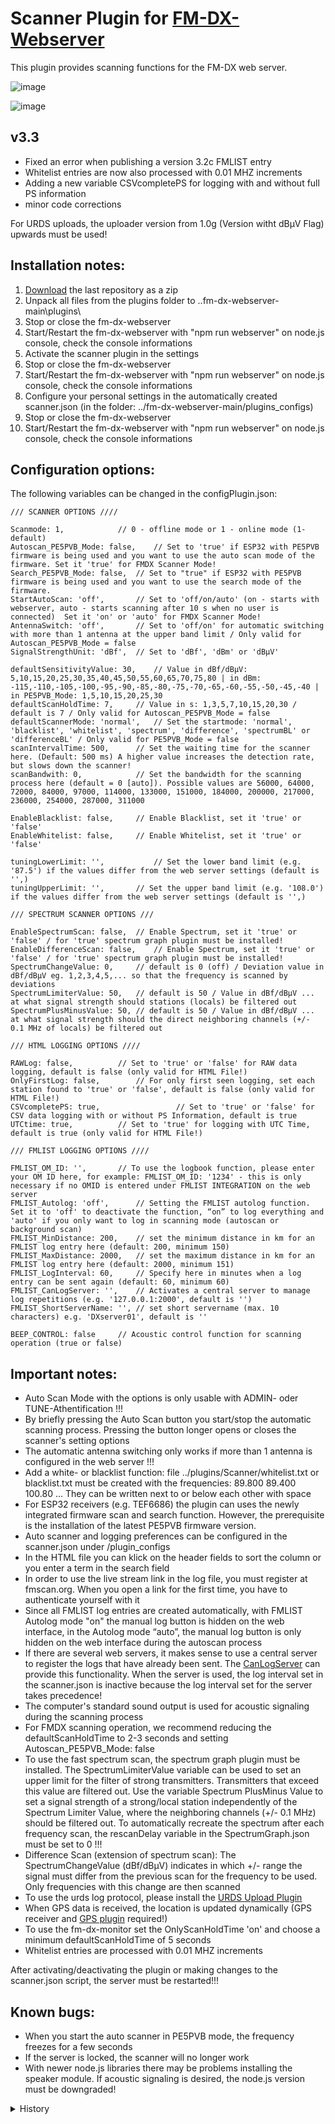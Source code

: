 # Scanner Plugin for [FM-DX-Webserver](https://github.com/NoobishSVK/fm-dx-webserver)

This plugin provides scanning functions for the FM-DX web server.

![image](https://github.com/user-attachments/assets/fc4d92c1-b5eb-4191-921a-c1afc4feb2aa)


![image](https://github.com/user-attachments/assets/9b3401ac-1595-4f4b-a186-9f7e7c6eaead)

## v3.3

- Fixed an error when publishing a version 3.2c FMLIST entry
- Whitelist entries are now also processed with 0.01 MHZ increments
- Adding a new variable CSVcompletePS for logging with and without full PS information
- minor code corrections

For URDS uploads, the uploader version from 1.0g (Version witht dBµV Flag) upwards must be used!

## Installation notes:

1. [Download](https://github.com/Highpoint2000/webserver-scanner/releases) the last repository as a zip
2. Unpack all files from the plugins folder to ..fm-dx-webserver-main\plugins\ 
3. Stop or close the fm-dx-webserver
4. Start/Restart the fm-dx-webserver with "npm run webserver" on node.js console, check the console informations
5. Activate the scanner plugin in the settings
6. Stop or close the fm-dx-webserver
7. Start/Restart the fm-dx-webserver with "npm run webserver" on node.js console, check the console informations
8. Configure your personal settings in the automatically created scanner.json (in the folder: ../fm-dx-webserver-main/plugins_configs)
9. Stop or close the fm-dx-webserver
10. Start/Restart the fm-dx-webserver with "npm run webserver" on node.js console, check the console informations

## Configuration options:

The following variables can be changed in the configPlugin.json:

    /// SCANNER OPTIONS ////

    Scanmode: 1, 			// 0 - offline mode or 1 - online mode (1- default)
    Autoscan_PE5PVB_Mode: false,	// Set to 'true' if ESP32 with PE5PVB firmware is being used and you want to use the auto scan mode of the firmware. Set it 'true' for FMDX Scanner Mode!
    Search_PE5PVB_Mode: false, 	// Set to "true" if ESP32 with PE5PVB firmware is being used and you want to use the search mode of the firmware.
    StartAutoScan: 'off', 		// Set to 'off/on/auto' (on - starts with webserver, auto - starts scanning after 10 s when no user is connected)  Set it 'on' or 'auto' for FMDX Scanner Mode!
    AntennaSwitch: 'off', 		// Set to 'off/on' for automatic switching with more than 1 antenna at the upper band limit / Only valid for Autoscan_PE5PVB_Mode = false 
	SignalStrengthUnit: 'dBf',	// Set to 'dBf', 'dBm' or 'dBµV' 
	
    defaultSensitivityValue: 30, 	// Value in dBf/dBµV: 5,10,15,20,25,30,35,40,45,50,55,60,65,70,75,80 | in dBm: -115,-110,-105,-100,-95,-90,-85,-80,-75,-70,-65,-60,-55,-50,-45,-40 | in PE5PVB_Mode: 1,5,10,15,20,25,30
    defaultScanHoldTime: 7, 	// Value in s: 1,3,5,7,10,15,20,30 / default is 7 / Only valid for Autoscan_PE5PVB_Mode = false 
    defaultScannerMode: 'normal', 	// Set the startmode: 'normal', 'blacklist', 'whitelist', 'spectrum', 'difference', 'spectrumBL' or 'differenceBL' / Only valid for PE5PVB_Mode = false 
    scanIntervalTime: 500,		// Set the waiting time for the scanner here. (Default: 500 ms) A higher value increases the detection rate, but slows down the scanner!
    scanBandwith: 0,          	// Set the bandwidth for the scanning process here (default = 0 [auto]). Possible values ​​are 56000, 64000, 72000, 84000, 97000, 114000, 133000, 151000, 184000, 200000, 217000, 236000, 254000, 287000, 311000

    EnableBlacklist: false,		// Enable Blacklist, set it 'true' or 'false' 
    EnableWhitelist: false,		// Enable Whitelist, set it 'true' or 'false' 

    tuningLowerLimit: '',	        // Set the lower band limit (e.g. '87.5') if the values ​​differ from the web server settings (default is '',)	
    tuningUpperLimit: '',		// Set the upper band limit (e.g. '108.0') if the values ​​differ from the web server settings (default is '',)
    
    /// SPECTRUM SCANNER OPTIONS ///
    
    EnableSpectrumScan: false,	// Enable Spectrum, set it 'true' or 'false' / for 'true' spectrum graph plugin must be installed!
    EnableDifferenceScan: false,	// Enable Spectrum, set it 'true' or 'false' / for 'true' spectrum graph plugin must be installed!
    SpectrumChangeValue: 0,		// default is 0 (off) / Deviation value in dBf/dBµV eg. 1,2,3,4,5,... so that the frequency is scanned by deviations
    SpectrumLimiterValue: 50,	// default is 50 / Value in dBf/dBµV ... at what signal strength should stations (locals) be filtered out
    SpectrumPlusMinusValue: 50,	// default is 50 / Value in dBf/dBµV ... at what signal strength should the direct neighboring channels (+/- 0.1 MHz of locals) be filtered out

    /// HTML LOGGING OPTIONS ////
	
    RAWLog: false, 			// Set to 'true' or 'false' for RAW data logging, default is false (only valid for HTML File!)
    OnlyFirstLog: false, 		// For only first seen logging, set each station found to 'true' or 'false', default is false (only valid for HTML File!)
	CSVcompletePS: true,				 // Set to 'true' or 'false' for CSV data logging with or without PS Information, default is true
    UTCtime: true, 			// Set to 'true' for logging with UTC Time, default is true (only valid for HTML File!)

    /// FMLIST LOGGING OPTIONS ////
 
    FMLIST_OM_ID: '', 		// To use the logbook function, please enter your OM ID here, for example: FMLIST_OM_ID: '1234' - this is only necessary if no OMID is entered under FMLIST INTEGRATION on the web server
    FMLIST_Autolog: 'off',		// Setting the FMLIST autolog function. Set it to 'off' to deactivate the function, “on” to log everything and 'auto' if you only want to log in scanning mode (autoscan or background scan)
    FMLIST_MinDistance: 200,	// set the minimum distance in km for an FMLIST log entry here (default: 200, minimum 150)
    FMLIST_MaxDistance: 2000,  	// set the maximum distance in km for an FMLIST log entry here (default: 2000, minimum 151)
    FMLIST_LogInterval: 60,    	// Specify here in minutes when a log entry can be sent again (default: 60, minimum 60)
    FMLIST_CanLogServer: '',	// Activates a central server to manage log repetitions (e.g. '127.0.0.1:2000', default is '')
	FMLIST_ShortServerName: '',	// set short servername (max. 10 characters) e.g. 'DXserver01', default is '' 

    BEEP_CONTROL: false		// Acoustic control function for scanning operation (true or false)

## Important notes: 

- Auto Scan Mode with the options is only usable with ADMIN- oder TUNE-Athentification !!!
- By briefly pressing the Auto Scan button you start/stop the automatic scanning process. Pressing the button longer opens or closes the scanner's setting options
- The automatic antenna switching only works if more than 1 antenna is configured in the web server !!!
- Add a white- or blacklist function: file ../plugins/Scanner/whitelist.txt or blacklist.txt must be created with the frequencies:  89.800 89.400 100.80 ... They can be written next to or below each other with space
- For ESP32 receivers (e.g. TEF6686) the plugin can uses the newly integrated firmware scan and search function. However, the prerequisite is the installation of the latest PE5PVB firmware version. 
- Auto scanner and logging preferences can be configured in the scanner.json under /plugin_configs
- In the HTML file you can klick on the header fields to sort the column or you enter a term in the search field
- In order to use the live stream link in the log file, you must register at fmscan.org. When you open a link for the first time, you have to authenticate yourself with it
- Since all FMLIST log entries are created automatically, with FMLIST Autolog  mode "on" the manual log button is hidden on the web interface, in the Autolog mode “auto”, the manual log button is only hidden on the web interface during the autoscan process
- If there are several web servers, it makes sense to use a central server to register the logs that have already been sent. The [CanLogServer](https://github.com/Highpoint2000/canlog-server) can provide this functionality. When the server is used, the log interval set in the scanner.json is inactive because the log interval set for the server takes precedence!
- The computer's standard sound output is used for acoustic signaling during the scanning process
- For FMDX scanning operation, we recommend reducing the defaultScanHoldTime to 2-3 seconds and setting Autoscan_PE5PVB_Mode: false
- To use the fast spectrum scan, the spectrum graph plugin must be installed. The SpectrumLimiterValue variable can be used to set an upper limit for the filter of strong transmitters. Transmitters that exceed this value are filtered out. Use the variable Spectrum PlusMinus Value to set a signal strength of a strong/local station independently of the Spectrum Limiter Value, where the neighboring channels (+/- 0.1 MHz) should be filtered out. To automatically recreate the spectrum after each frequency scan, the rescanDelay variable in the SpectrumGraph.json must be set to 0 !!! 
- Difference Scan (extension of spectrum scan): The SpectrumChangeValue (dBf/dBµV) indicates in which +/- range the signal must differ from the previous scan for the frequency to be used. Only frequencies with this change are then scanned
- To use the urds log protocol, please install the [URDS Upload Plugin](https://github.com/Highpoint2000/URDSupload)
- When GPS data is received, the location is updated dynamically (GPS receiver and [GPS plugin](https://github.com/Highpoint2000/GPS) required!)
- To use the fm-dx-monitor set the OnlyScanHoldTime 'on' and choose a minimum defaultScanHoldTime of 5 seconds
- Whitelist entries are processed with 0.01 MHZ increments

After activating/deactivating the plugin or making changes to the scanner.json script, the server must be restarted!!!

## Known bugs:
- When you start the auto scanner in PE5PVB mode, the frequency freezes for a few seconds
- If the server is locked, the scanner will no longer work
- With newer node.js libraries there may be problems installing the speaker module. If acoustic signaling is desired, the node.js version must be downgraded!

<details>
  <summary>History</summary>
 
## History

### v3.2c

- fixed problem with doubled autologged entry 
- small design adjustment

For URDS uploads, the uploader version from 1.0g (Version witht dBµV Flag) upwards must be used!

### v3.2b

- Fixed the problem with the background and the display of the “autoscan active” screen
 
### v3.2a

- Corrected display of Auto Log button on smaller display
- Fixed temporary display of small scanner buttons during reload
- Start time for automatic scan increased from 5 seconds to 15 seconds
- Small code corrections regarding writing the log file

For URDS uploads, the uploader version from 1.0g (Version witht dBµV Flag) upwards must be used!
  
### v3.2

- URDS RDS data added (e.g RT, Station ID, ECC)
- Signal unit for URDS Log changed to dBµV
- Added PS filter for error-free URDS logs
- Added display of the current antenna and server short name for FMLIST logbook entries
- Bug with the red flashing chat symbol fixed

For URDS uploads, the uploader version from 1.0g (Version witht dBµV Flag) upwards must be used!
  
### v3.1c

- Bug fixes 
- duplicate messages removed

For URDS uploads, the uploader version from 1.0d upwards must be used!
  
### v3.1b

- Bug fixes and code optimizations
- Added antenna switching for whitelist mode

For URDS uploads, the uploader version from 1.0d upwards must be used!
  
### v3.1a

- The search bug has been fixed
  
### v3.1

- Search stop function when pressed repeatedly
- Switch for mandatory use of ScanHoldTime implemented (useful for fm-dx-monitor!)
- Column 30 in the urds log file removed (now supplemented with URDS Uploader from version 1.0d!) 
- Logs with ? in the PS information are now logged
- various code and scanner optimizations  
  
### v3.0 (FMDX Scanner Version)

- XML protocol converted to URDS format (To use the protocol, please install the [URDS Upload Plugin](https://github.com/Highpoint2000/URDSupload))
- Processing of GPS data (GPS Receiver & [GPS plugin](https://github.com/Highpoint2000/GPS) required!)
- Added acoustic signaling during scanning operation
- Daily update check for admin
- Scan algorithm revised
- Added fast spectrum scan with limiter and filter for strong station (spectrum graph plugin must be installed!)
- Added ultrafast difference scan option with limiter and filter for strong station (spectrum graph plugin must be installed!)
- Added tuningLowerLimit and tuningUpperLimit

### v2.8d (only works from web server version 1.3.1 and CanLogServer 2.0!!!)

- Starting frequencies above 74 MHz are rounded to 100 kHz during the autoscan

### v2.8c (only works from web server version 1.3.1 and CanLogServer 2.0!!!)

- bugfixing
- Adjustments for [CanLogServer](https://github.com/Highpoint2000/canlog-server) (Version 2.0)

### v2.8b (only works from web server version 1.3.1 !!!)

- Automatic jump back of the background scanner to the initial frequency if no frequency is configured when loading the web server

### v2.8a (only works from web server version 1.3.1 !!!)

- Option to use the CanLogServer (see important notes!)

### v2.8 (only works from web server version 1.3.1 !!!)

- FMLIST integration for automatic logging (For details see configuration options and important notes!)

### v2.7b (only works from web server version 1.2.8.1 !!!)

- Bugfixing

### v2.7a (only works from web server version 1.2.8.1 !!!)

- Bugfixing

### v2.7a (only works from web server version 1.2.8.1 !!!)

- Added options to set scanIntervalTime and scanBandwith in the configuration file
- Delay serialport connection loss check on startup (thanks to AmateurRadioDude)
- Added signal strength to logfile

### v2.6c (only works from web server version 1.2.8.1 !!!)

- Blacklist and Whitelist can switch off in config file
- Fixed problem creating plugins_configs path

### v2.6b (only works from web server version 1.2.8.1 !!!)
- bugfixing
- configPlugin.json is moved to ../fm-dx-webserver-main/plugins_configs/scanner.json
- Switches for blacklist and whitelist built into the config file
- HTML Language Tag set to English

### v2.6a (only works from web server version 1.2.8.1 !!!)
- Adaptation of the web socket /extra to /data_plugins, index.js update is no longer needed from now on!

### v2.6 (only works from web server version 1.2.8 !!!)
- New notification design (Toast Notification)

### v2.5 (only works from web server version 1.2.6 - older versions must take the plugin version 1.3c oder 1.3d !!!)
- FIRST LOG MODE now displayed in the log file

### v2.4 (only works from web server version 1.2.6 - older versions must take the plugin version 1.3c oder 1.3d !!!)
- Fixed configuration is now stored in configPlugin.json

### v2.3 (only works from web server version 1.2.6 - older versions must take the plugin version 1.3c oder 1.3d !!!)
- 0.01 MHz Fixed error when exceeding OIRT upper limit
- Fixed bug when crossing the date line at UTC
- The station IDs of Polish radio stations are now identified via a separate database file
- Renamed maps.fmdx.pl to maps.fmdx.org and FMDX links to MAP links
- The MAP ALL link is now created dynamically and adapts to the log filter, and there are now distance restrictions in the log file
- The refresh interval of the log file has been increased to 10 seconds
- Fixed logging and autostart for PE5PVB mode

### v2.2 (only works from web server version 1.2.6 - older versions must take the plugin version 1.3c oder 1.3d !!!)
- New layout for HTML logfile with search/sort Options, Toggle Button for auto refresh and dark mode
- Time display corrected for local time
- Scan step size implemented for OIRT band
- Default selection 87.5-108 MHz if no limits are set (caused problems in previous versions!)

### v2.1 (only works from web server version 1.2.6 - older versions must take the plugin version 1.3c oder 1.3d !!!)
- Mobile control for autoscan
- CSV log files (RAW + filtered) and HTML log files (RAW + filtered) can be saved automatically in /web/logs
- Time in Logfiles can be set to UTC
- HTML-Logfiles has 5 seconds autorefresh inside
- Logfiles can be download with RDS-Logger CSV- & HTML Buttons (You need RDS-Logger Plugin from v1.5) or via DX-Alert email (You need DX-Alert Plugin v. 2.0a)

### v2.0 (only works from web server version 1.2.6 - older versions must take the plugin version 1.3c oder 1.3d !!!)
- Automatic background scan when no user is connected or automatic start when the web server is started
- Automatic antenna switching on upper band limit
- Hide the control buttons when autoscan mode is active (blinking information!)
- Activating the scanner control function is done by holding down the auto scan buttons
- blacklist.txt and whitlist.txt are now loaded from the plugin path
- Server plugins are activated/deactivated via the web server GUI
- Proxy Server ready (Tnx to _zer0_gravity_)

### v1.3e (only works from web server version 1.2.6 - older versions must take the plugin version 1.3c oder 1.3d !!!)
- compatible with changed websocket data in version 1.2.6
- Increase scan and search speed

### v1.3d (only works from web server version 1.2.3 - older versions must take the plugin version 1.3c !!!)
- Problem with multiple connections (user online) fixed

### v1.3c
- Fixed a bug due to missing band limits
- Autoscan mode button is visible again without login

### v1.3b
- optimze scan performance
- longer RDS detection if PI-code detected

### v1.3a
- optimze the blacklist processing
- Add a white list function (file /web/scanner/whitelist.txt must be created with the frequencies:  89.800 89.400 100.80 ... They can be written next to or below each other with spaces)
- separate software switches for auto scan and search mode << >> (Mixed Mode with PE5PVB Firmware) 

### v1.3
- Added Auto Scan Mode for ALL Devices including settings (blacklist on/off, sensivity, scan hold time). To do this, set the query off PE5PVB Firmware in the header of the script to 'false'.
- Default values ​​for mode, sensitivity and scan hold time can be set in the script
- blacklist on/off and sensivity have affect the manual search mode << >>
- To use the blacklist option, a file /web/scanner/blacklist.txt must be created  (For example, the frequencies that should not be logged must be: 89.800 89.400 100.80 ... They can be written next to or below each other with spaces)

### v1.2
- Added Scan Sensitivity and Scanhold Time settings
- Design issues fixed

### v1.1
- Add a Auto Scan Mode for ESP32 receiver (Newewst PE5PVB ESP32 firmware (RC-Version) required!)
- Merging the functionalities of v1.0 and v1.0a (Switching in JS-Code)

### v1.0a
- Direct use of the integrated scan function of the ESP32 receiver (PE5PVB ESP32 firmware required!)
- Fixed issue with incorrect number of users

### v1.0
- Plugin scan function

</details>
